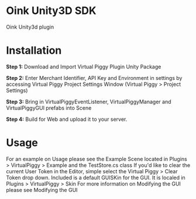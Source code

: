 Oink Unity3D SDK
============

Oink Unity3d plugin

# Installation

**Step 1:**
Download and Import Virtual Piggy Plugin Unity Package

**Step 2:**
Enter Merchant Identifier, API Key and Environment in settings by accessing Virtual Piggy Project Settings Window (Virtual Piggy > Project Settings)

**Step 3:**
Bring in VirtualPiggyEventListener, VirtualPiggyManager and VirtualPiggyGUI prefabs into Scene

**Step 4:**
Build for Web and upload it to your server.

# Usage

For an example on Usage please see the Example Scene located in Plugins > VirtualPiggy > Example and the TestStore.cs class
If you'd like to clear the current User Token in the Editor, simple select the Virtual Piggy > Clear Token drop down.
Included is a default GUISKin for the GUI. It is localed in Plugins > VirtualPiggy > Skin For more information on Modifying the GUI please see Modifying the GUI


